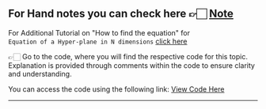 For Hand notes you can check here 👉🏻 [Note](https://drive.google.com/file/d/1rdeXhQZpS66lztattoxmcynTckFTrNOs/view?usp=drive_link)
---
For Additional Tutorial on "How to find the equation" for  
```Equation of a Hyper-plane in N dimensions``` [click here](https://youtu.be/10e-b8AgdVA?si=mQJcphOAvqdjs_YQ)


👉🏻 Go to the code, where you will find the respective code for this topic. Explanation is provided through comments within the code to ensure clarity and understanding.

You can access the code using the following link:
[View Code Here](https://github.com/AbuTaher003/Machine-Learning-ML/blob/main/Code/53_Multiple_Linear_Regression%20%7C%20Geometric%20Intuition%20%26%20Code.ipynb)

---
